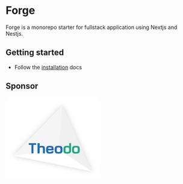 # Forge

Forge is a monorepo starter for fullstack application using Nextjs and Nestjs.

## Getting started

- Follow the [installation](./docs/installation.md) docs


## Sponsor

[![Theodo](./docs/assets/Logo-theodo.png)](https://www.theodo.fr/)
